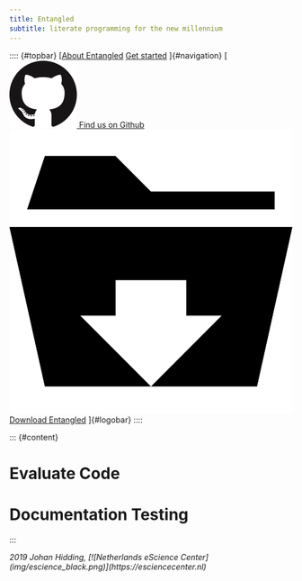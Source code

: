 ```yaml
---
title: Entangled
subtitle: literate programming for the new millennium
---
```

:::: {#topbar}
[[About Entangled](index.html#section-entangled)
 [Get started](index.html#section-markdown)
]{#navigation}
[[![Octocat](img/github.png) Find us on Github](https://github.com/entangled/entangled)&nbsp;
 [![Download](img/download.svg) Download Entangled](https://github.com/entangled/entangled/releases)
]{#logobar}
::::

::: {#content}

# Evaluate Code



# Documentation Testing

:::

<footer><address>2019 Johan Hidding, [![Netherlands eScience Center](img/escience_black.png)](https://esciencecenter.nl)</address></footer>

